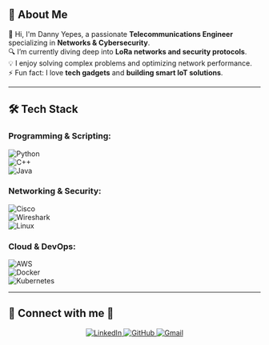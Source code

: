 
<!-- Sección "About Me" -->
## 🚀 About Me  
👋 Hi, I'm Danny Yepes, a passionate **Telecommunications Engineer** specializing in **Networks & Cybersecurity**.  
🔍 I’m currently diving deep into **LoRa networks and security protocols**.  
💡 I enjoy solving complex problems and optimizing network performance.  
⚡ Fun fact: I love **tech gadgets** and **building smart IoT solutions**.  

---

## 🛠️ Tech Stack  
### **Programming & Scripting:**  
![Python](https://img.shields.io/badge/Python-3776AB?style=for-the-badge&logo=python&logoColor=white)  
![C++](https://img.shields.io/badge/C%2B%2B-00599C?style=for-the-badge&logo=c%2B%2B&logoColor=white)  
![Java](https://img.shields.io/badge/Java-007396?style=for-the-badge&logo=java&logoColor=white)  

### **Networking & Security:**  
![Cisco](https://img.shields.io/badge/Cisco-1BA0D7?style=for-the-badge&logo=cisco&logoColor=white)  
![Wireshark](https://img.shields.io/badge/Wireshark-1679A7?style=for-the-badge&logo=wireshark&logoColor=white)  
![Linux](https://img.shields.io/badge/Linux-FCC624?style=for-the-badge&logo=linux&logoColor=black)  

### **Cloud & DevOps:**  
![AWS](https://img.shields.io/badge/AWS-FF9900?style=for-the-badge&logo=amazonaws&logoColor=white)  
![Docker](https://img.shields.io/badge/Docker-2496ED?style=for-the-badge&logo=docker&logoColor=white)  
![Kubernetes](https://img.shields.io/badge/Kubernetes-326CE5?style=for-the-badge&logo=kubernetes&logoColor=white)  

---

## 🔗 Connect with me 🤝  
<p align="center">
  <a href="https://www.linkedin.com/in/danny-leandro-moreno-yepes-a00765348?utm_source=share&utm_campaign=share_via&utm_content=profile&utm_medium=ios_app" target="_blank">
    <img src="https://img.icons8.com/doodle/40/000000/linkedin--v2.png" alt="LinkedIn">
  </a>
  <a href="https://github.com/ING-Danny" target="_blank">
    <img src="https://img.icons8.com/doodle/40/000000/github--v1.png" alt="GitHub">
  </a>
  <a href="mailto:danny11yepes@hotmail.com">
    <img src="https://img.icons8.com/doodle/40/gmail.png" alt="Gmail">
  </a>
</p>
